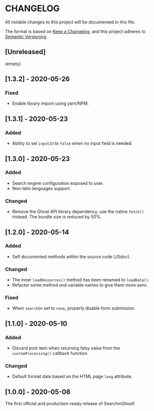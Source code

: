 # CHANGELOG

All notable changes to this project will be documented in this file.

The format is based on [Keep a Changelog](https://keepachangelog.com/en/1.0.0/),
and this project adheres to [Semantic Versioning](https://semver.org/spec/v2.0.0.html).

## [Unreleased]
(empty)

## [1.3.2] - 2020-05-26
### Fixed
- Enable library import using yarn/NPM.

## [1.3.1] - 2020-05-23
### Added
- Ability to set `inputId` to `false` when no input field is needed.

## [1.3.0] - 2020-05-23
### Added
- Search engine configuration exposed to user.
- Non-latin languages support.

### Changed
- Remove the Ghost API library dependency, use the native `fetch()` instead. The bundle size is reduced by 50%.


## [1.2.0] - 2020-05-14
### Added
- Self documented methods within the source code (JSdoc).

### Changed
- The inner `loadResources()` method has been renamed to `loadData()`.
- Refactor some method and variable names to give them more sens.

### Fixed
- When `searchOn` set to `none`, properly disable form submission.


## [1.1.0] - 2020-05-10
### Added
- Discard post item when returning falsy value from the `customProcessing()` callback function.

### Changed
- Default format date based on the HTML page `lang` attribute.


## [1.0.0] - 2020-05-08

The first official and production-ready release of SearchinGhost!
